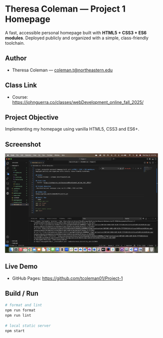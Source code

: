 # Theresa Coleman — Project 1 Homepage

A fast, accessible personal homepage built with **HTML5 + CSS3 + ES6 modules**.
Deployed publicly and organized with a simple, class-friendly toolchain.

## Author
- Theresa Coleman — coleman.t@northeastern.edu

## Class Link
- Course: https://johnguerra.co/classes/webDevelopment_online_fall_2025/

## Project Objective
Implementing my homepage using vanilla HTML5, CSS3 and ES6+.

## Screenshot
![Project Screenshot](./src/img/Screenshot.png)

## Live Demo
- GitHub Pages: https://github.com/tcoleman01/Project-1

## Build / Run
```bash
# format and lint
npm run format
npm run lint

# local static server
npm start
